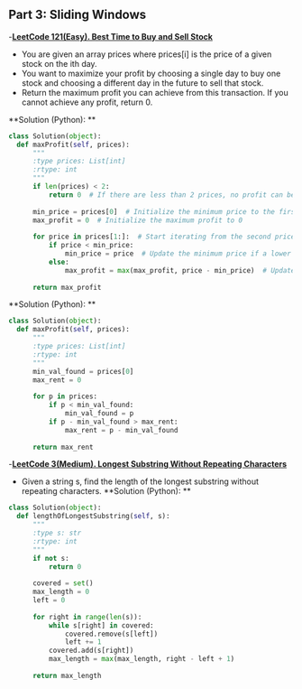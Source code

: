 ## Part 3: Sliding Windows

-[**LeetCode 121(Easy). Best Time to Buy and Sell Stock**](https://leetcode.com/problems/best-time-to-buy-and-sell-stock/description/)
  - You are given an array prices where prices[i] is the price of a given stock on the ith day.
  - You want to maximize your profit by choosing a single day to buy one stock and choosing a different day in the future to sell that stock.
  - Return the maximum profit you can achieve from this transaction. If you cannot achieve any profit, return 0.

  **Solution (Python): **
  ```python
  class Solution(object):
    def maxProfit(self, prices):
        """
        :type prices: List[int]
        :rtype: int
        """
        if len(prices) < 2:
            return 0  # If there are less than 2 prices, no profit can be made
        
        min_price = prices[0]  # Initialize the minimum price to the first price
        max_profit = 0  # Initialize the maximum profit to 0
        
        for price in prices[1:]:  # Start iterating from the second price
            if price < min_price:
                min_price = price  # Update the minimum price if a lower price is found
            else:
                max_profit = max(max_profit, price - min_price)  # Update max profit if selling at current price is profitable
        
        return max_profit
```
**Solution (Python): **
  ```python
  class Solution(object):
    def maxProfit(self, prices):
        """
        :type prices: List[int]
        :rtype: int
        """
        min_val_found = prices[0]
        max_rent = 0
        
        for p in prices:
            if p < min_val_found:
                min_val_found = p
            if p - min_val_found > max_rent:
                max_rent = p - min_val_found
                
        return max_rent
```

-[**LeetCode 3(Medium). Longest Substring Without Repeating Characters**](https://leetcode.com/problems/longest-substring-without-repeating-characters/description/)
  - Given a string s, find the length of the longest substring without repeating characters.
  **Solution (Python): **
  ```python
  class Solution(object):
    def lengthOfLongestSubstring(self, s):
        """
        :type s: str
        :rtype: int
        """
        if not s:
            return 0
        
        covered = set()
        max_length = 0
        left = 0
        
        for right in range(len(s)):
            while s[right] in covered:
                covered.remove(s[left])
                left += 1
            covered.add(s[right])
            max_length = max(max_length, right - left + 1)
        
        return max_length
```



